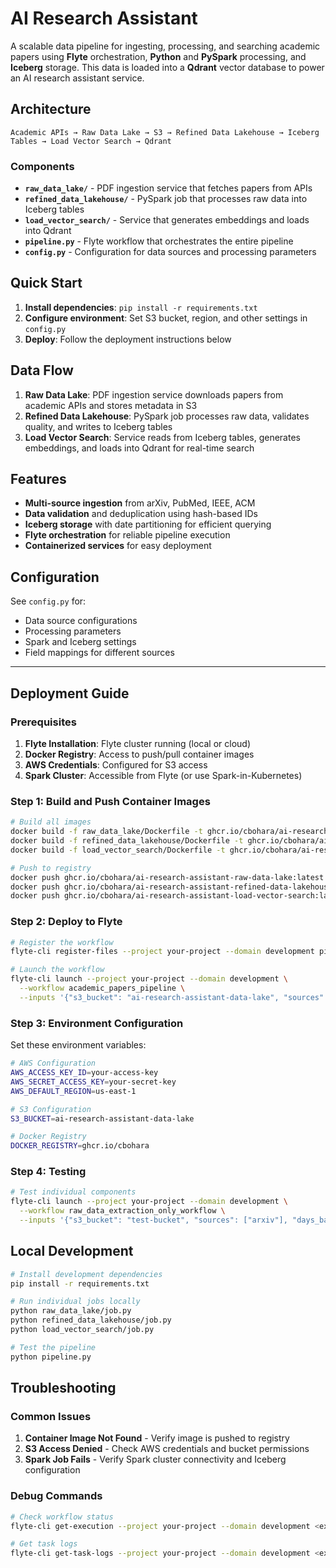 # AI Research Assistant 

A scalable data pipeline for ingesting, processing, and searching academic papers using **Flyte** orchestration, **Python** and **PySpark** processing, and **Iceberg** storage. This data is loaded into a **Qdrant** vector database to power an AI research assistant service.

## Architecture

```
Academic APIs → Raw Data Lake → S3 → Refined Data Lakehouse → Iceberg Tables → Load Vector Search → Qdrant
```

### Components

- **`raw_data_lake/`** - PDF ingestion service that fetches papers from APIs
- **`refined_data_lakehouse/`** - PySpark job that processes raw data into Iceberg tables  
- **`load_vector_search/`** - Service that generates embeddings and loads into Qdrant
- **`pipeline.py`** - Flyte workflow that orchestrates the entire pipeline
- **`config.py`** - Configuration for data sources and processing parameters

## Quick Start

1. **Install dependencies**: `pip install -r requirements.txt`
2. **Configure environment**: Set S3 bucket, region, and other settings in `config.py`
3. **Deploy**: Follow the deployment instructions below

## Data Flow

1. **Raw Data Lake**: PDF ingestion service downloads papers from academic APIs and stores metadata in S3
2. **Refined Data Lakehouse**: PySpark job processes raw data, validates quality, and writes to Iceberg tables
3. **Load Vector Search**: Service reads from Iceberg tables, generates embeddings, and loads into Qdrant for real-time search

## Features

- **Multi-source ingestion** from arXiv, PubMed, IEEE, ACM
- **Data validation** and deduplication using hash-based IDs
- **Iceberg storage** with date partitioning for efficient querying
- **Flyte orchestration** for reliable pipeline execution
- **Containerized services** for easy deployment

## Configuration

See `config.py` for:
- Data source configurations
- Processing parameters
- Spark and Iceberg settings
- Field mappings for different sources

---

## Deployment Guide

### Prerequisites

1. **Flyte Installation**: Flyte cluster running (local or cloud)
2. **Docker Registry**: Access to push/pull container images
3. **AWS Credentials**: Configured for S3 access
4. **Spark Cluster**: Accessible from Flyte (or use Spark-in-Kubernetes)

### Step 1: Build and Push Container Images

```bash
# Build all images
docker build -f raw_data_lake/Dockerfile -t ghcr.io/cbohara/ai-research-assistant-raw-data-lake:latest .
docker build -f refined_data_lakehouse/Dockerfile -t ghcr.io/cbohara/ai-research-assistant-refined-data-lakehouse:latest .
docker build -f load_vector_search/Dockerfile -t ghcr.io/cbohara/ai-research-assistant-load-vector-search:latest .

# Push to registry
docker push ghcr.io/cbohara/ai-research-assistant-raw-data-lake:latest
docker push ghcr.io/cbohara/ai-research-assistant-refined-data-lakehouse:latest
docker push ghcr.io/cbohara/ai-research-assistant-load-vector-search:latest
```

### Step 2: Deploy to Flyte

```bash
# Register the workflow
flyte-cli register-files --project your-project --domain development pipeline.py

# Launch the workflow
flyte-cli launch --project your-project --domain development \
  --workflow academic_papers_pipeline \
  --inputs '{"s3_bucket": "ai-research-assistant-data-lake", "sources": ["arxiv", "pubmed"], "days_back": 7}'
```

### Step 3: Environment Configuration

Set these environment variables:

```bash
# AWS Configuration
AWS_ACCESS_KEY_ID=your-access-key
AWS_SECRET_ACCESS_KEY=your-secret-key
AWS_DEFAULT_REGION=us-east-1

# S3 Configuration
S3_BUCKET=ai-research-assistant-data-lake

# Docker Registry
DOCKER_REGISTRY=ghcr.io/cbohara
```

### Step 4: Testing

```bash
# Test individual components
flyte-cli launch --project your-project --domain development \
  --workflow raw_data_extraction_only_workflow \
  --inputs '{"s3_bucket": "test-bucket", "sources": ["arxiv"], "days_back": 1}'
```

## Local Development

```bash
# Install development dependencies
pip install -r requirements.txt

# Run individual jobs locally
python raw_data_lake/job.py
python refined_data_lakehouse/job.py
python load_vector_search/job.py

# Test the pipeline
python pipeline.py
```

## Troubleshooting

### Common Issues

1. **Container Image Not Found** - Verify image is pushed to registry
2. **S3 Access Denied** - Check AWS credentials and bucket permissions
3. **Spark Job Fails** - Verify Spark cluster connectivity and Iceberg configuration

### Debug Commands

```bash
# Check workflow status
flyte-cli get-execution --project your-project --domain development <execution-id>

# Get task logs
flyte-cli get-task-logs --project your-project --domain development <execution-id> <task-id>
```
